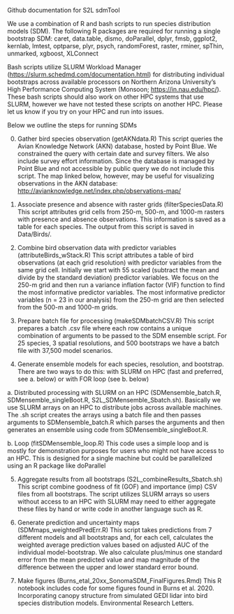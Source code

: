 Github documentation for S2L sdmTool

We use a combination of R and bash scripts to run species distribution models (SDM). 
The following R packages are required for running a single bootstrap SDM:
caret, data.table, dismo, doParallel, dplyr, fmsb, ggplot2, kernlab, lmtest, optparse, plyr, psych, randomForest, raster, rminer, spThin, unmarked, xgboost, XLConnect 


Bash scripts utilize SLURM Workload Manager (https://slurm.schedmd.com/documentation.html) for distributing individual bootstraps across available processors on Northern Arizona University’s High Performance Computing System (Monsoon; https://in.nau.edu/hpc/). These bash scripts should also work on other HPC systems that use SLURM, however we have not tested these scripts on another HPC. Please let us know if you try on your HPC and run into issues. 


Below we outline the steps for running SDMs

0. Gather bird species observation (getAKNdata.R)
This script queries the Avian Knowledge Network (AKN) database, hosted by Point Blue. We constrained the query with certain date and survey filters. We also include survey effort information. Since the database is managed by Point Blue and not accessible by public query we do not include this script. The map linked below, however, may be useful for visualizing observations in the AKN database:
http://avianknowledge.net/index.php/observations-map/
 
 
1. Associate presence and absence with raster grids (filterSpeciesData.R)
This script attributes grid cells from 250-m, 500-m, and 1000-m rasters with presence and absence observations. This information is saved as a table for each species. The output from this script is saved in Data/Birds/.


2. Combine bird observation data with predictor variables (attributeBirds_wStack.R)
This script attributes a table of bird observations (at each grid resolution) with predictor variables from the same grid cell. Initially we start with 55 scaled (subtract the mean and divide by the standard deviation) predictor variables. We focus on the 250-m grid and then run a variance inflation factor (VIF) function to find the most informative predictor variables. The most informative predictor variables (n = 23 in our analysis) from the 250-m grid are then selected from the 500-m and 1000-m grids.  


3. Prepare batch file for processing (makeSDMbatchCSV.R)
This script prepares a batch .csv file where each row contains a unique combination of arguments to be passed to the SDM ensemble script. For 25 species, 3 spatial resolutions, and 500 bootstraps we have a batch file with 37,500 model scenarios. 


4. Generate ensemble models for each species, resolution, and bootstrap. There are two ways to do this: with SLURM on HPC (fast and preferred, see a. below) or with FOR loop (see b. below)

 a. Distributed processing with SLURM on an HPC (SDMensemble_batch.R,  SDMensemble_singleBoot.R, S2L_SDMensemble_Sbatch.sh).
Basically we use SLURM arrays on an HPC to distribute jobs across available machines. The .sh script creates the arrays using a batch file and then passes arguments to SDMensemble_batch.R which parses the arguments and then generates an ensemble using code from SDMensemble_singleBoot.R.

 b. Loop (fitSDMensemble_loop.R)
This code uses a simple loop and is mostly for demonstration purposes for users who might not have access to an HPC. This is designed for a single machine but could be parallelized using an R package like doParallel


5. Aggregate results from all bootstraps (S2L_combineResults_Sbatch.sh)
This script combine goodness of fit (GOF) and importance (imp) CSV files from all bootstraps. The script utilizes SLURM arrays so users without access to an HPC with SLURM may need to either aggregate these files by hand or write code in another language such as R.  


6. Generate prediction and uncertainty maps (SDMmaps_weightedPredErr.R)
This script takes predictions from 7 different models and all bootstraps and, for each cell, calculates the weighted average prediction values based on adjusted AUC of the individual model-bootstrap. We also calculate plus/minus one standard error from the mean predicted value and map magnitude of the difference between the upper and lower standard error bound. 


7. Make figures (Burns_etal_20xx_SonomaSDM_FinalFigures.Rmd)
This R notebook includes code for some figures found in Burns et al. 2020. Incorporating canopy structure from simulated GEDI lidar into bird species distribution models. Environmental Research Letters.
